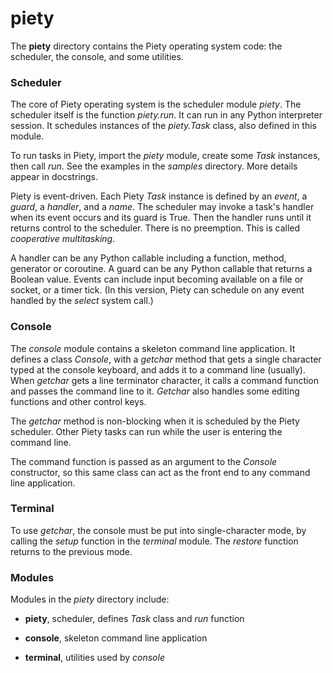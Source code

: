 piety
=====

The **piety** directory contains the Piety operating system code: the
scheduler, the console, and some utilities.

### Scheduler ### 

The core of Piety operating system is the scheduler module *piety*.
The scheduler itself is the function *piety.run*. It can run in any
Python interpreter session.  It schedules instances of the
*piety.Task* class, also defined in this module.

To run tasks in Piety, import the *piety* module, create some *Task*
instances, then call *run*.  See the examples in the *samples*
directory.  More details appear in docstrings.

Piety is event-driven.  Each Piety *Task* instance is defined by an
*event*, a *guard*, a *handler*, and a *name*.  The scheduler may
invoke a task's handler when its event occurs and its guard is True.
Then the handler runs until it returns control to the scheduler.
There is no preemption.  This is called *cooperative multitasking*.

A handler can be any Python callable including a function, method,
generator or coroutine.  A guard can be any Python callable that
returns a Boolean value.  Events can include input becoming available
on a file or socket, or a timer tick. (In this version, Piety can
schedule on any event handled by the *select* system call.)

### Console ###

The *console* module contains a skeleton command line application.
It defines a class *Console*, with a *getchar* method that gets a single
character typed at the console keyboard, and adds it to a command line
(usually).  When *getchar* gets a line terminator character, it calls a
command function and passes the command line to it.  *Getchar* also
handles some editing functions and other control keys.

The *getchar* method is non-blocking when it is scheduled by the Piety
scheduler.  Other Piety tasks can run while the user is entering the
command line.

The command function is passed as an argument to the *Console*
constructor, so this same class can act as the front end to any
command line application.

### Terminal ###

To use *getchar*, the console must be put into single-character mode,
by calling the *setup* function in the *terminal* module.  The
*restore* function returns to the previous mode.


### Modules ###

Modules in the *piety* directory include:

- **piety**, scheduler, defines *Task* class and *run* function

- **console**, skeleton command line application

- **terminal**, utilities used by *console*
